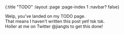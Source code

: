 {:title "TODO"
 :layout :page
 :page-index 1
 :navbar? false}

Welp, you've landed on my TODO page.
<br> That means I haven't written this post yet! tsk tsk.
<br> Holler at me on Twitter @jiangts to get this done!
